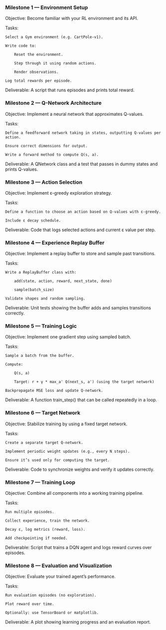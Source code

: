 ### Milestone 1 — Environment Setup

Objective: Become familiar with your RL environment and its API.

Tasks:

    Select a Gym environment (e.g. CartPole-v1).

    Write code to:

        Reset the environment.

        Step through it using random actions.

        Render observations.

    Log total rewards per episode.

Deliverable: A script that runs episodes and prints total reward.

### Milestone 2 — Q-Network Architecture

Objective: Implement a neural network that approximates Q-values.

Tasks:

    Define a feedforward network taking in states, outputting Q-values per action.

    Ensure correct dimensions for output.

    Write a forward method to compute Q(s, a).

Deliverable: A QNetwork class and a test that passes in dummy states and prints Q-values.

### Milestone 3 — Action Selection

Objective: Implement ε-greedy exploration strategy.

Tasks:

    Define a function to choose an action based on Q-values with ε-greedy.

    Include ε decay schedule.

Deliverable: Code that logs selected actions and current ε value per step.

### Milestone 4 — Experience Replay Buffer

Objective: Implement a replay buffer to store and sample past transitions.

Tasks:

    Write a ReplayBuffer class with:

        add(state, action, reward, next_state, done)

        sample(batch_size)

    Validate shapes and random sampling.

Deliverable: Unit tests showing the buffer adds and samples transitions correctly.

### Milestone 5 — Training Logic

Objective: Implement one gradient step using sampled batch.

Tasks:

    Sample a batch from the buffer.

    Compute:

        Q(s, a)

        Target: r + γ * max_a' Q(next_s, a') (using the target network)

    Backpropagate MSE loss and update Q-network.

Deliverable: A function train_step() that can be called repeatedly in a loop.

### Milestone 6 — Target Network

Objective: Stabilize training by using a fixed target network.

Tasks:

    Create a separate target Q-network.

    Implement periodic weight updates (e.g., every N steps).

    Ensure it’s used only for computing the target.

Deliverable: Code to synchronize weights and verify it updates correctly.

### Milestone 7 — Training Loop

Objective: Combine all components into a working training pipeline.

Tasks:

    Run multiple episodes.

    Collect experience, train the network.

    Decay ε, log metrics (reward, loss).

    Add checkpointing if needed.

Deliverable: Script that trains a DQN agent and logs reward curves over episodes.

### Milestone 8 — Evaluation and Visualization

Objective: Evaluate your trained agent’s performance.

Tasks:

    Run evaluation episodes (no exploration).

    Plot reward over time.

    Optionally: use TensorBoard or matplotlib.

Deliverable: A plot showing learning progress and an evaluation report.

